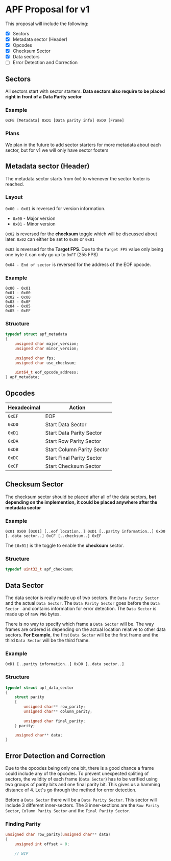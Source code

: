 # APF Proposal for v1

This proposal will include the following:
  - [x] Sectors
  - [x] Metadata sector (Header)
  - [x] Opcodes
  - [x] Checksum Sector
  - [x] Data sectors
  - [ ] Error Detection and Correction

## Sectors

All sectors start with sector starters. **Data sectors also require to be placed right in front of a Data Parity sector**

### Example
`0xFE [Metadata] 0xD1 [Data parity info] 0xD0 [Frame]`

### Plans

We plan in the future to add sector starters for more metadata about each sector, but for v1 we will only have sector footers

## Metadata sector (Header)

The metadata sector starts from `0x0` to whenever the sector footer is reached.

### Layout

`0x00 - 0x01` is reversed for version information.
 - `0x00` - Major version
 - `0x01` - Minor version

`0x02` is reversed for the **checksum** toggle which will be discussed about later. `0x02` can either be set to `0x00` or `0x01`

`0x03` is reversed for the **Target FPS**. Due to the `Target FPS` value only being one byte it can only go up to `0xFF` (255 FPS)

`0x04 - End of sector` is reversed for the address of the EOF opcode.

### Example

```
0x00 - 0x01
0x01 - 0x00
0x02 - 0x00
0x03 - 0x0F
0x04 - 0x05
0x05 - 0xEF
```

### Structure

```c
typedef struct apf_metadata
{
    unsigned char major_version;
    unsigned char minor_version;
    
    unsigned char fps;
    unsigned char use_checksum;
    
    uint64_t eof_opcode_address;
} apf_metadata;
```

## Opcodes

| Hexadecimal | Action |
| ------------- | ------------- |
| `0xEF` | EOF |
| `0xD0` | Start Data Sector |
| `0xD1` | Start Data Parity Sector |
| `0xDA` | Start Row Parity Sector |
| `0xDB` | Start Column Parity Sector |
| `0xDC` | Start Final Parity Sector |
| `0xCF` | Start Checksum Sector |

## Checksum Sector

The checksum sector should be placed after all of the data sectors, **but depending on the implemention, it could be placed anywhere after the metadata sector**

### Example

`0x01 0x00 [0x01] [..eof location..] 0xD1 [..parity information..] 0xD0 [..data sector..] 0xCF [..checksum..] 0xEF`

The `[0x01]` is the toggle to enable the **checksum** sector.

### Structure

```c
typedef uint32_t apf_checksum;
```

## Data Sector

The data sector is really made up of two sectors. the `Data Parity Sector` and the actual `Data Sector`. The `Data Parity Sector` goes before the `Data Sector ` and contains information for error detection. The `Data Sector` is made up of raw `PNG` bytes.

There is no way to specify which frame a `Data Sector` will be. The way frames are ordered is depending on the actual location relative to other data sectors. **For Example**, the first `Data Sector` will be the first frame and the third `Data Sector` will be the third frame.

### Example

`0xD1 [..parity information..] 0xD0 [..data sector..]`

### Structure

```c
typedef struct apf_data_sector
{
    struct parity
    {
        unsigned char** row_parity;
        unsigned char** column_parity;
        
        unsigned char final_parity;
    } parity;

    unsigned char** data;
}
```

## Error Detection and Correction

Due to the opcodes being only one bit, there is a good chance a frame could include any of the opcodes. To prevent unexpected spliting of sectors, the validity of each frame (`Data Sector`) has to be verified using two groups of parity bits and one final parity bit. This gives us a hamming distance of 4. Let's go through the method for error detection.

Before a `Data Sector` there will be a `Data Parity Sector`. This sector will include 3 different inner-sectors. The 3 inner-sections are the `Row Parity Sector`, `Column Parity Sector` and the `Final Parity Sector`.

### Finding Parity

```c
unsigned char row_parity(unsigned char** data)
{
    unsigned int offset = 0;
    
    // WIP
```
